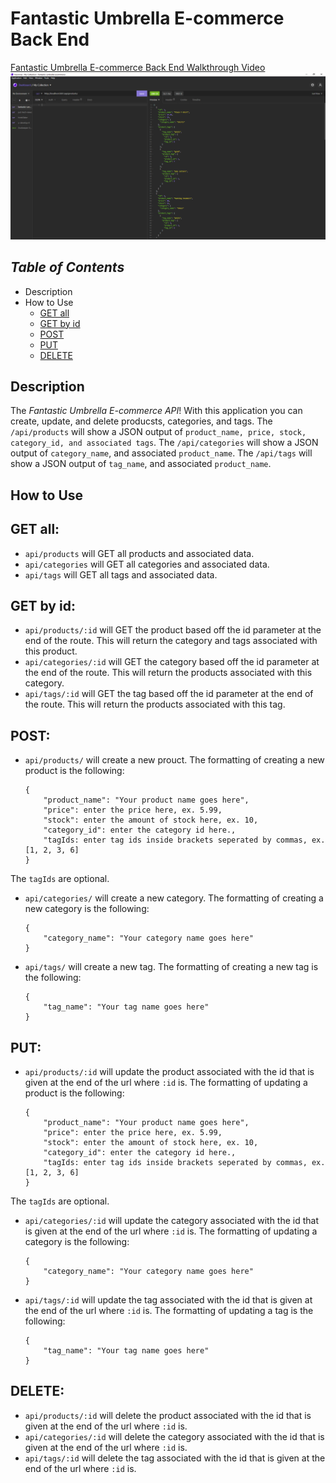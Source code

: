 # Fantastic Umbrella E-commerce Back End

[Fantastic Umbrella E-commerce Back End Walkthrough Video](https://www.youtube.com/watch?v=Iou1PhDjYVY&ab_channel=ZichKoding)
[![/api/products](./img/productsapi.png)](https://www.youtube.com/watch?v=Iou1PhDjYVY&ab_channel=ZichKoding)

## _Table of Contents_
* Description
* How to Use
    * [GET all](#GET-all)
    * [GET by id](#GET-by-id)
    * [POST](#POST)
    * [PUT](#PUT)
    * [DELETE](#DELETE)

## **Description**
The _Fantastic Umbrella E-commerce API_! With this application you can create, update, and delete producsts, categories, and tags. The `/api/products` will show a JSON output of `product_name, price, stock, category_id, and associated tags`. The `/api/categories` will show a JSON output of `category_name`, and associated `product_name`. The `/api/tags` will show a JSON output of `tag_name`, and associated `product_name`.

## **How to Use**
## GET all:
* `api/products` will GET all products and associated data.
* `api/categories` will GET all categories and associated data.
* `api/tags` will GET all tags and associated data.

## GET by id:
* `api/products/:id` will GET the product based off the id parameter at the end of the route. This will return the category and tags associated with this product.
* `api/categories/:id` will GET the category based off the id parameter at the end of the route. This will return the products associated with this category.
* `api/tags/:id` will GET the tag based off the id parameter at the end of the route. This will return the products associated with this tag.

## POST:
* `api/products/` will create a new prouct. The formatting of creating a new product is the following:
    ```
    {
        "product_name": "Your product name goes here",
        "price": enter the price here, ex. 5.99,
        "stock": enter the amount of stock here, ex. 10,
        "category_id": enter the category id here.,
        "tagIds: enter tag ids inside brackets seperated by commas, ex. [1, 2, 3, 6]
    }
    ```
The `tagIds` are optional. 
* `api/categories/` will create a new category. The formatting of creating a new category is the following:
    ```
    {
        "category_name": "Your category name goes here"
    }
    ```
* `api/tags/` will create a new tag. The formatting of creating a new tag is the following:
    ```
    {
        "tag_name": "Your tag name goes here"
    }
    ```

## PUT:
* `api/products/:id` will update the product associated with the id that is given at the end of the url where `:id` is. The formatting of updating a product is the following:
    ```
    {
        "product_name": "Your product name goes here",
        "price": enter the price here, ex. 5.99,
        "stock": enter the amount of stock here, ex. 10,
        "category_id": enter the category id here.,
        "tagIds: enter tag ids inside brackets seperated by commas, ex. [1, 2, 3, 6]
    }
    ```
The `tagIds` are optional. 
* `api/categories/:id` will update the category associated with the id that is given at the end of the url where `:id` is. The formatting of updating a category is the following:
    ```
    {
        "category_name": "Your category name goes here"
    }
    ```
* `api/tags/:id` will update the tag associated with the id that is given at the end of the url where `:id` is. The formatting of updating a tag is the following:
    ```
    {
        "tag_name": "Your tag name goes here"
    }
    ```
## DELETE:
* `api/products/:id` will delete the product associated with the id that is given at the end of the url where `:id` is. 
* `api/categories/:id` will delete the category associated with the id that is given at the end of the url where `:id` is.
* `api/tags/:id` will delete the tag associated with the id that is given at the end of the url where `:id` is.